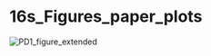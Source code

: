 # 16s_Figures_paper_plots


![PD1_figure_extended](https://user-images.githubusercontent.com/288731/206270015-ff769def-1a43-43e2-8c62-f66889e2ad38.png)
